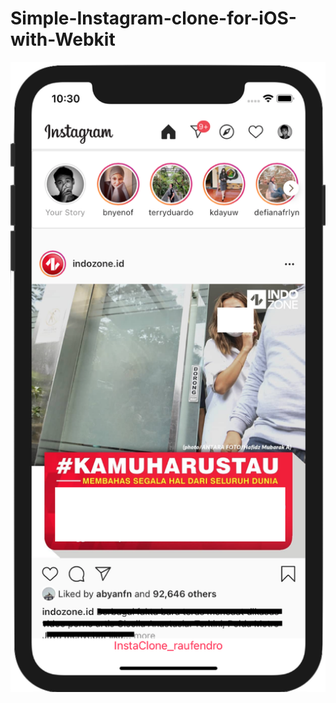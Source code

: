 # Simple-Instagram-clone-for-iOS-with-Webkit
![alt text](https://github.com/raufendro-dev/Simple-Instagram-clone-for-iOS-with-Webkit/blob/main/InstaClone.png)
